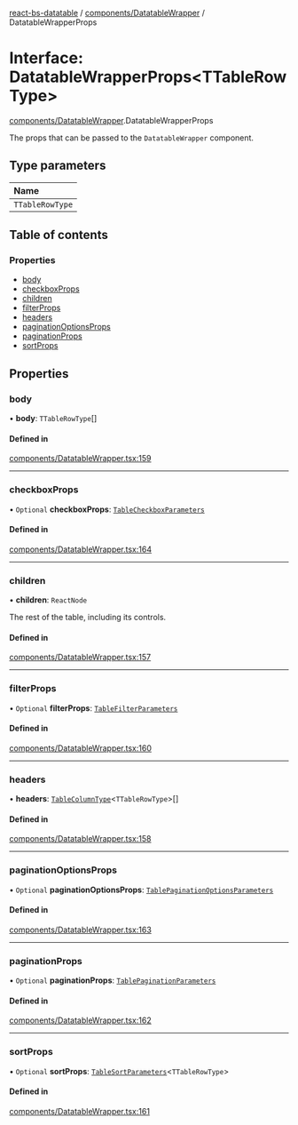 [react-bs-datatable](../README.md) / [components/DatatableWrapper](../modules/components_DatatableWrapper.md) / DatatableWrapperProps

# Interface: DatatableWrapperProps<TTableRowType\>

[components/DatatableWrapper](../modules/components_DatatableWrapper.md).DatatableWrapperProps

The props that can be passed to the `DatatableWrapper` component.

## Type parameters

| Name |
| :------ |
| `TTableRowType` |

## Table of contents

### Properties

- [body](components_DatatableWrapper.DatatableWrapperProps.md#body)
- [checkboxProps](components_DatatableWrapper.DatatableWrapperProps.md#checkboxprops)
- [children](components_DatatableWrapper.DatatableWrapperProps.md#children)
- [filterProps](components_DatatableWrapper.DatatableWrapperProps.md#filterprops)
- [headers](components_DatatableWrapper.DatatableWrapperProps.md#headers)
- [paginationOptionsProps](components_DatatableWrapper.DatatableWrapperProps.md#paginationoptionsprops)
- [paginationProps](components_DatatableWrapper.DatatableWrapperProps.md#paginationprops)
- [sortProps](components_DatatableWrapper.DatatableWrapperProps.md#sortprops)

## Properties

### body

• **body**: `TTableRowType`[]

#### Defined in

[components/DatatableWrapper.tsx:159](https://github.com/imballinst/react-bs-datatable/blob/91fe059/src/components/DatatableWrapper.tsx#L159)

___

### checkboxProps

• `Optional` **checkboxProps**: [`TableCheckboxParameters`](components_DatatableWrapper.TableCheckboxParameters.md)

#### Defined in

[components/DatatableWrapper.tsx:164](https://github.com/imballinst/react-bs-datatable/blob/91fe059/src/components/DatatableWrapper.tsx#L164)

___

### children

• **children**: `ReactNode`

The rest of the table, including its controls.

#### Defined in

[components/DatatableWrapper.tsx:157](https://github.com/imballinst/react-bs-datatable/blob/91fe059/src/components/DatatableWrapper.tsx#L157)

___

### filterProps

• `Optional` **filterProps**: [`TableFilterParameters`](components_DatatableWrapper.TableFilterParameters.md)

#### Defined in

[components/DatatableWrapper.tsx:160](https://github.com/imballinst/react-bs-datatable/blob/91fe059/src/components/DatatableWrapper.tsx#L160)

___

### headers

• **headers**: [`TableColumnType`](helpers_types.TableColumnType.md)<`TTableRowType`\>[]

#### Defined in

[components/DatatableWrapper.tsx:158](https://github.com/imballinst/react-bs-datatable/blob/91fe059/src/components/DatatableWrapper.tsx#L158)

___

### paginationOptionsProps

• `Optional` **paginationOptionsProps**: [`TablePaginationOptionsParameters`](components_DatatableWrapper.TablePaginationOptionsParameters.md)

#### Defined in

[components/DatatableWrapper.tsx:163](https://github.com/imballinst/react-bs-datatable/blob/91fe059/src/components/DatatableWrapper.tsx#L163)

___

### paginationProps

• `Optional` **paginationProps**: [`TablePaginationParameters`](components_DatatableWrapper.TablePaginationParameters.md)

#### Defined in

[components/DatatableWrapper.tsx:162](https://github.com/imballinst/react-bs-datatable/blob/91fe059/src/components/DatatableWrapper.tsx#L162)

___

### sortProps

• `Optional` **sortProps**: [`TableSortParameters`](components_DatatableWrapper.TableSortParameters.md)<`TTableRowType`\>

#### Defined in

[components/DatatableWrapper.tsx:161](https://github.com/imballinst/react-bs-datatable/blob/91fe059/src/components/DatatableWrapper.tsx#L161)

